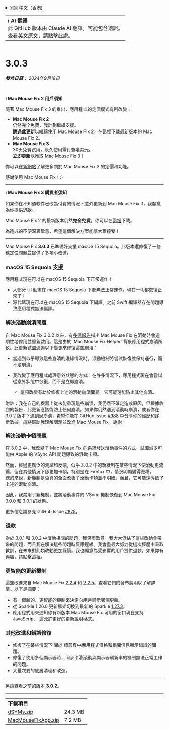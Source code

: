 <details>
<summary>🇭🇰 中文（香港)</summary>

[🇬🇧 English (GitHub)](https://github.com/noah-nuebling/mac-mouse-fix/releases/tag/3.0.3)\
[🇦🇩 Català](https://redirect.macmousefix.com/?target=mmf-release&tag=3.0.3&locale=ca)\
[🇩🇪 Deutsch](https://redirect.macmousefix.com/?target=mmf-release&tag=3.0.3&locale=de)\
[🇪🇸 Español](https://redirect.macmousefix.com/?target=mmf-release&tag=3.0.3&locale=es)\
[🇫🇷 Français](https://redirect.macmousefix.com/?target=mmf-release&tag=3.0.3&locale=fr)\
[🇮🇩 Indonesia](https://redirect.macmousefix.com/?target=mmf-release&tag=3.0.3&locale=id)\
[🇮🇹 Italiano](https://redirect.macmousefix.com/?target=mmf-release&tag=3.0.3&locale=it)\
[🇭🇺 Magyar](https://redirect.macmousefix.com/?target=mmf-release&tag=3.0.3&locale=hu)\
[🇳🇱 Nederlands](https://redirect.macmousefix.com/?target=mmf-release&tag=3.0.3&locale=nl)\
[🇵🇱 Polski](https://redirect.macmousefix.com/?target=mmf-release&tag=3.0.3&locale=pl)\
[🇧🇷 Português (Brasil)](https://redirect.macmousefix.com/?target=mmf-release&tag=3.0.3&locale=pt-BR)\
[🇵🇹 Português (Portugal)](https://redirect.macmousefix.com/?target=mmf-release&tag=3.0.3&locale=pt-PT)\
[🇷🇴 Română](https://redirect.macmousefix.com/?target=mmf-release&tag=3.0.3&locale=ro)\
[🇸🇪 Svenska](https://redirect.macmousefix.com/?target=mmf-release&tag=3.0.3&locale=sv)\
[🇻🇳 Tiếng Việt](https://redirect.macmousefix.com/?target=mmf-release&tag=3.0.3&locale=vi)\
[🇹🇷 Türkçe](https://redirect.macmousefix.com/?target=mmf-release&tag=3.0.3&locale=tr)\
[🇨🇿 Čeština](https://redirect.macmousefix.com/?target=mmf-release&tag=3.0.3&locale=cs)\
[🇬🇷 Ελληνικά](https://redirect.macmousefix.com/?target=mmf-release&tag=3.0.3&locale=el)\
[🇷🇺 Русский](https://redirect.macmousefix.com/?target=mmf-release&tag=3.0.3&locale=ru)\
[🇺🇦 Українська](https://redirect.macmousefix.com/?target=mmf-release&tag=3.0.3&locale=uk)\
[🇮🇱 עברית](https://redirect.macmousefix.com/?target=mmf-release&tag=3.0.3&locale=he)\
[🇸🇦 العربية](https://redirect.macmousefix.com/?target=mmf-release&tag=3.0.3&locale=ar)\
[🇮🇳 हिन्दी](https://redirect.macmousefix.com/?target=mmf-release&tag=3.0.3&locale=hi)\
[🇹🇭 ไทย](https://redirect.macmousefix.com/?target=mmf-release&tag=3.0.3&locale=th)\
[🇨🇳 中文 (简体)](https://redirect.macmousefix.com/?target=mmf-release&tag=3.0.3&locale=zh-Hans)\
[🇨🇳 中文 (繁體)](https://redirect.macmousefix.com/?target=mmf-release&tag=3.0.3&locale=zh-Hant)\
**🇭🇰 中文（香港)**\
[🇯🇵 日本語](https://redirect.macmousefix.com/?target=mmf-release&tag=3.0.3&locale=ja)\
[🇰🇷 한국어](https://redirect.macmousefix.com/?target=mmf-release&tag=3.0.3&locale=ko)\
[Help translate Mac Mouse Fix to different languages!](https://github.com/noah-nuebling/mac-mouse-fix/discussions/731)
</details>
<table align=><td>
<b>ℹ️ AI 翻譯</b><br>
此 GitHub 版本由 Claude AI 翻譯。可能包含錯誤。<br>
查看英文原文，請<a href="https://github.com/noah-nuebling/mac-mouse-fix/releases/tag/3.0.3">點擊此處</a>。
</td></table>

<table></table>

# 3.0.3
***發佈日期：** 2024年9月19日*

<br>

**ℹ️ Mac Mouse Fix 2 用戶須知**

隨著 Mac Mouse Fix 3 的推出，應用程式的定價模式有所改變：

- **Mac Mouse Fix 2**\
仍然完全免費，我計劃繼續支援。\
**跳過此更新**以繼續使用 Mac Mouse Fix 2。在[這裡](https://redirect.macmousefix.com/?target=mmf2-latest&locale=zh-HK)下載最新版本的 Mac Mouse Fix 2。
- **Mac Mouse Fix 3**\
30天免費試用，永久使用需付費幾美元。\
**立即更新**以獲取 Mac Mouse Fix 3！

你可以在[新網站](https://macmousefix.com/)了解更多關於 Mac Mouse Fix 3 的定價和功能。

感謝使用 Mac Mouse Fix！:)

---

**ℹ️ Mac Mouse Fix 3 購買者須知**

如果你在不知道軟件已改為付費的情況下意外更新到 Mac Mouse Fix 3，我願意為你提供[退款](https://redirect.macmousefix.com/?target=mmf-apply-for-refund&locale=zh-HK)。

Mac Mouse Fix 2 的最新版本仍然**完全免費**，你可以在[這裡](https://redirect.macmousefix.com/?target=mmf2-latest&locale=zh-HK)下載。

為造成的不便深表歉意，希望這個解決方案能讓大家接受！

---

Mac Mouse Fix **3.0.3** 已準備好支援 macOS 15 Sequoia。此版本還修復了一些穩定性問題並提供了多項小改進。

### macOS 15 Sequoia 支援

應用程式現在可以在 macOS 15 Sequoia 下正常運作！

- 大部分 UI 動畫在 macOS 15 Sequoia 下都無法正常運作。現在一切都恢復正常了！
- 源代碼現在可以在 macOS 15 Sequoia 下編譯。之前 Swift 編譯器存在問題導致應用程式無法編譯。

### 解決滾動崩潰問題

自 Mac Mouse Fix 3.0.2 以來，有[多個報告](https://github.com/noah-nuebling/mac-mouse-fix/issues/988)指出 Mac Mouse Fix 在滾動時會週期性地停用並重新啟用。這是由於 'Mac Mouse Fix Helper' 背景應用程式崩潰所致。此更新試圖通過以下變更來修復這些崩潰：

- 當遇到似乎導致這些崩潰的邊緣情況時，滾動機制將嘗試恢復並保持運行，而不是崩潰。
- 我改變了應用程式處理意外狀態的方式：在許多情況下，應用程式現在會嘗試從意外狀態中恢復，而不是立即崩潰。
    
    - 這項改變有助於修復上述的滾動崩潰問題。它可能還能防止其他崩潰。

附註：我在自己的機器上從未能重現這些崩潰，我仍然不確定造成原因，但根據收到的報告，此更新應該能防止任何崩潰。如果你仍然遇到滾動時崩潰，或者你在 3.0.2 版本下遇到過崩潰，希望你能在 GitHub Issue [#988](https://github.com/noah-nuebling/mac-mouse-fix/issues/988) 中分享你的經歷和診斷數據。這將幫助我理解問題並改進 Mac Mouse Fix。謝謝！

### 解決滾動卡頓問題

在 3.0.2 中，我改變了 Mac Mouse Fix 向系統發送滾動事件的方式，試圖減少可能由 Apple 的 VSync API 問題導致的滾動卡頓。

然而，經過更廣泛的測試和反饋，似乎 3.0.2 中的新機制在某些情況下使滾動更流暢，但在其他情況下卻更加卡頓。特別是在 Firefox 中，情況明顯變得更糟。\
總的來說，新機制是否真的全面改善了滾動卡頓並不明確。而且，它可能還導致了上述的滾動崩潰。

因此，我禁用了新機制，並將滾動事件的 VSync 機制恢復到 Mac Mouse Fix 3.0.0 和 3.0.1 的狀態。

更多信息請參見 GitHub Issue [#875](https://github.com/noah-nuebling/mac-mouse-fix/issues/875)。

### 退款

對於 3.0.1 和 3.0.2 中滾動相關的問題，我深表歉意。我大大低估了這些改動會帶來的問題，而且我在解決這些問題時反應遲緩。我會盡最大努力從這次經歷中吸取教訓，在未來對此類改動更加謹慎。我也願意為受影響的用戶提供退款。如果你有興趣，請點擊[這裡](https://redirect.macmousefix.com/?target=mmf-apply-for-refund&locale=zh-HK)。

### 更智能的更新機制

這些改進來自 Mac Mouse Fix [2.2.4](https://redirect.macmousefix.com/?target=mmf-release&tag=2.2.4&locale=zh-HK) 和 [2.2.5](https://redirect.macmousefix.com/?target=mmf-release&tag=2.2.5&locale=zh-HK)。查看它們的發布說明以了解詳情。以下是摘要：

- 有一個新的、更智能的機制來決定向用戶顯示哪個更新。
- 從 Sparkle 1.26.0 更新框架切換到最新的 Sparkle [1.27.3](https://github.com/sparkle-project/Sparkle/releases/tag/1.27.3)。
- 應用程式用來通知你有新版本 Mac Mouse Fix 可用的窗口現在支持 JavaScript，這允許更好的更新說明格式。

### 其他改進和錯誤修復

- 修復了在某些情況下'關於'標籤頁中應用程式價格和相關信息顯示錯誤的問題。
- 修復了使用多個顯示器時，同步平滑滾動與顯示器刷新率的機制無法正常工作的問題。
- 大量次要的底層清理和改進。

---

另請查看之前的版本 [**3.0.2**](https://redirect.macmousefix.com/?target=mmf-release&tag=3.0.2&locale=zh-HK)。

---

<table align="start">
<tr>
    <td colspan=2>
        <b>下載項目</b>
    </td>
</tr>
<tr>
    <td><a href="https://github.com/noah-nuebling/mac-mouse-fix/releases/download/3.0.3/dSYMs.zip">dSYMs.zip</a></td>
    <td>24.3 MB</td>
</tr>
<tr>
    <td><a href="https://github.com/noah-nuebling/mac-mouse-fix/releases/download/3.0.3/MacMouseFixApp.zip">MacMouseFixApp.zip</a></td>
    <td>7.2 MB</td>
</tr>
</table>